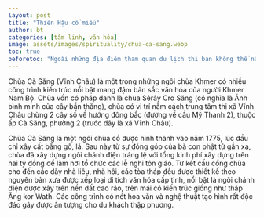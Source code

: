 ```yaml
---
layout: post
title: "Thiên Hậu cổ miếu"
author: bt
categories: [tâm linh, văn hóa]
image: assets/images/spirituality/chua-ca-sang.webp
toc: true
beforetoc: "Ngoài những địa điểm tham quan du lịch thì bạn không thể nào bỏ qua các ngôi chùa, cổ miếu là nét văn hóa tâm linh đặc trưng của vùng đất Vĩnh Châu. Bạn sẽ được khám phá các kiến trúc tỉ mĩ, hiện đại, hoành tráng theo nhiều phong cách thiết kế khác nhau."
---
```


Chùa Cà Săng (Vĩnh Châu) là một trong những ngôi chùa Khmer có nhiều công trình kiến trúc nổi bật mang đậm bản sắc văn hóa của người Khmer Nam Bộ. Chùa vốn có pháp danh là chùa Sêrây Cro Săng (có nghĩa là Ánh bình minh của cây bần thăng), chùa có vị trí nằm cách trung tâm thị xã Vĩnh Châu chừng 2 cây số về hướng đông bắc (đường về cầu Mỹ Thanh 2), thuộc ấp Cà Săng, phường 2 (trước đây là xã Vĩnh Châu).

Chùa Cà Săng là một ngôi chùa cổ được hình thành vào năm 1775, lúc đầu chỉ xây cất bằng gỗ, lá. Sau này từ sự đóng góp của bà con phật tử gần xa, chùa đã xây dựng ngôi chánh điện tráng lệ với tổng kinh phí xây dựng trên hai tỷ đồng để làm nơi tổ chức các lễ nghi tôn giáo. Từ kết cấu cổng chùa cho đến các dãy nhà liêu, nhà hội, các tòa tháp đều được thiết kế theo nguyên bản xưa được xếp loại di tích văn hóa cấp tỉnh, nổi bật là ngôi chánh điện được xây trên nền đất cao ráo, trên mái có kiến trúc giống như tháp Ăng kor Wath. Các công trình có nét hoa văn và nghệ thuật tạo hình rất độc đáo gây được ấn tượng cho du khách thập phương.
